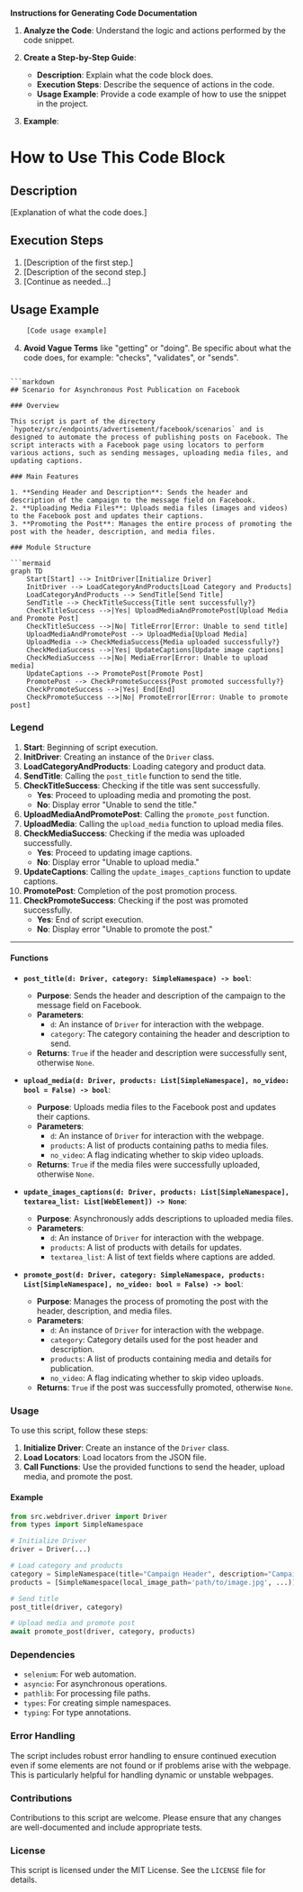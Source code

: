**Instructions for Generating Code Documentation**

1. **Analyze the Code**: Understand the logic and actions performed by the code snippet.

2. **Create a Step-by-Step Guide**:
    - **Description**: Explain what the code block does.
    - **Execution Steps**: Describe the sequence of actions in the code.
    - **Usage Example**: Provide a code example of how to use the snippet in the project.

3. **Example**:

How to Use This Code Block
=========================================================================================

Description
-------------------------
[Explanation of what the code does.]

Execution Steps
-------------------------
1. [Description of the first step.]
2. [Description of the second step.]
3. [Continue as needed...]

Usage Example
-------------------------

```python
    [Code usage example]
```

4. **Avoid Vague Terms** like "getting" or "doing". Be specific about what the code does, for example: "checks", "validates", or "sends".
```

```markdown
## Scenario for Asynchronous Post Publication on Facebook

### Overview

This script is part of the directory `hypotez/src/endpoints/advertisement/facebook/scenarios` and is designed to automate the process of publishing posts on Facebook. The script interacts with a Facebook page using locators to perform various actions, such as sending messages, uploading media files, and updating captions.

### Main Features

1. **Sending Header and Description**: Sends the header and description of the campaign to the message field on Facebook.
2. **Uploading Media Files**: Uploads media files (images and videos) to the Facebook post and updates their captions.
3. **Promoting the Post**: Manages the entire process of promoting the post with the header, description, and media files.

### Module Structure

```mermaid
graph TD
    Start[Start] --> InitDriver[Initialize Driver]
    InitDriver --> LoadCategoryAndProducts[Load Category and Products]
    LoadCategoryAndProducts --> SendTitle[Send Title]
    SendTitle --> CheckTitleSuccess{Title sent successfully?}
    CheckTitleSuccess -->|Yes| UploadMediaAndPromotePost[Upload Media and Promote Post]
    CheckTitleSuccess -->|No| TitleError[Error: Unable to send title]
    UploadMediaAndPromotePost --> UploadMedia[Upload Media]
    UploadMedia --> CheckMediaSuccess{Media uploaded successfully?}
    CheckMediaSuccess -->|Yes| UpdateCaptions[Update image captions]
    CheckMediaSuccess -->|No| MediaError[Error: Unable to upload media]
    UpdateCaptions --> PromotePost[Promote Post]
    PromotePost --> CheckPromoteSuccess{Post promoted successfully?}
    CheckPromoteSuccess -->|Yes| End[End]
    CheckPromoteSuccess -->|No| PromoteError[Error: Unable to promote post]
```

### Legend

1. **Start**: Beginning of script execution.
2. **InitDriver**: Creating an instance of the `Driver` class.
3. **LoadCategoryAndProducts**: Loading category and product data.
4. **SendTitle**: Calling the `post_title` function to send the title.
5. **CheckTitleSuccess**: Checking if the title was sent successfully.
   - **Yes**: Proceed to uploading media and promoting the post.
   - **No**: Display error "Unable to send the title."
6. **UploadMediaAndPromotePost**: Calling the `promote_post` function.
7. **UploadMedia**: Calling the `upload_media` function to upload media files.
8. **CheckMediaSuccess**: Checking if the media was uploaded successfully.
   - **Yes**: Proceed to updating image captions.
   - **No**: Display error "Unable to upload media."
9. **UpdateCaptions**: Calling the `update_images_captions` function to update captions.
10. **PromotePost**: Completion of the post promotion process.
11. **CheckPromoteSuccess**: Checking if the post was promoted successfully.
    - **Yes**: End of script execution.
    - **No**: Display error "Unable to promote the post."
-----------------------

#### Functions

- **`post_title(d: Driver, category: SimpleNamespace) -> bool`**:
  - **Purpose**: Sends the header and description of the campaign to the message field on Facebook.
  - **Parameters**:
    - `d`: An instance of `Driver` for interaction with the webpage.
    - `category`: The category containing the header and description to send.
  - **Returns**: `True` if the header and description were successfully sent, otherwise `None`.

- **`upload_media(d: Driver, products: List[SimpleNamespace], no_video: bool = False) -> bool`**:
  - **Purpose**: Uploads media files to the Facebook post and updates their captions.
  - **Parameters**:
    - `d`: An instance of `Driver` for interaction with the webpage.
    - `products`: A list of products containing paths to media files.
    - `no_video`: A flag indicating whether to skip video uploads.
  - **Returns**: `True` if the media files were successfully uploaded, otherwise `None`.

- **`update_images_captions(d: Driver, products: List[SimpleNamespace], textarea_list: List[WebElement]) -> None`**:
  - **Purpose**: Asynchronously adds descriptions to uploaded media files.
  - **Parameters**:
    - `d`: An instance of `Driver` for interaction with the webpage.
    - `products`: A list of products with details for updates.
    - `textarea_list`: A list of text fields where captions are added.

- **`promote_post(d: Driver, category: SimpleNamespace, products: List[SimpleNamespace], no_video: bool = False) -> bool`**:
  - **Purpose**: Manages the process of promoting the post with the header, description, and media files.
  - **Parameters**:
    - `d`: An instance of `Driver` for interaction with the webpage.
    - `category`: Category details used for the post header and description.
    - `products`: A list of products containing media and details for publication.
    - `no_video`: A flag indicating whether to skip video uploads.
  - **Returns**: `True` if the post was successfully promoted, otherwise `None`.

### Usage

To use this script, follow these steps:

1. **Initialize Driver**: Create an instance of the `Driver` class.
2. **Load Locators**: Load locators from the JSON file.
3. **Call Functions**: Use the provided functions to send the header, upload media, and promote the post.

#### Example

```python
from src.webdriver.driver import Driver
from types import SimpleNamespace

# Initialize Driver
driver = Driver(...)

# Load category and products
category = SimpleNamespace(title="Campaign Header", description="Campaign Description")
products = [SimpleNamespace(local_image_path='path/to/image.jpg', ...)]

# Send title
post_title(driver, category)

# Upload media and promote post
await promote_post(driver, category, products)
```

### Dependencies

- `selenium`: For web automation.
- `asyncio`: For asynchronous operations.
- `pathlib`: For processing file paths.
- `types`: For creating simple namespaces.
- `typing`: For type annotations.

### Error Handling

The script includes robust error handling to ensure continued execution even if some elements are not found or if problems arise with the webpage. This is particularly helpful for handling dynamic or unstable webpages.

### Contributions

Contributions to this script are welcome. Please ensure that any changes are well-documented and include appropriate tests.

### License

This script is licensed under the MIT License. See the `LICENSE` file for details.
